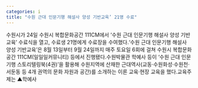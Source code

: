 ```yaml
---
categories: i
title: "수원 근대 인문기행 해설사 양성 기반교육’ 21명 수료"
---
```

수원시가 24일 수원시 복합문화공간 111CM에서 ‘수원 근대 인문기행 해설사 양성 기반교육’ 수료식을 열고, 수료생 21명에게 수료장을 수여했다.‘수원 근대 인문기행 해설사 양성 기반교육’은 8월 13일부터 9월 24일까지 매주 토요일 6회에 걸쳐 수원시 복합문화공간 111CM(일일일커뮤니티) 등에서 진행됐다.수원박물관 학예사 등이 ‘수원 근대 인문기행 스토리텔링북(4권)’을 활용해 수원지역에 산재한 근대역사(교동·수원화성·수원천·서둔동 등 4개 권역의 문화 자원과 공간)를 소개하는 이론 교육·현장 교육을 했다.교육주제는 ▲학예사